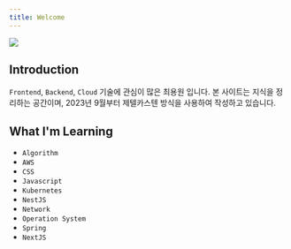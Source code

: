 ```yaml
---
title: Welcome
---
```


<div class="img-sm">
	<img src="https://i.imgur.com/kPMDNGP.png)"/>
</div>

## Introduction

`Frontend`, `Backend`, `Cloud` 기술에 관심이 많은 최용원 입니다. 본 사이트는 지식을 정리하는 공간이며, 2023년 9월부터 제텔카스텐 방식을 사용하여 작성하고 있습니다.

<!-- HI! My name is ChoiYongWon and I'm Interested in `Frontend`, `Backend`, and `CLOUD` technologies. This site serves as a repository for my learning notes, which, since January 2022, I have been writing using the Zettelkasten method. -->

## What I'm Learning

- `Algorithm`
- `AWS`
- `CSS`
- `Javascript`
- `Kubernetes`
- `NestJS`
- `Network`
- `Operation System`
- `Spring`
- `NextJS`
